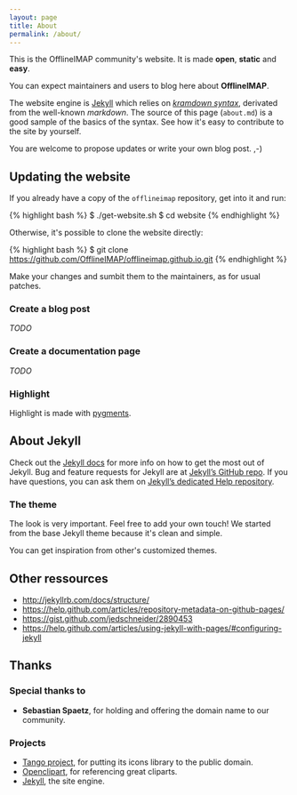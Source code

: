```yaml
---
layout: page
title: About
permalink: /about/
---
```


This is the OfflineIMAP community's website. It is made **open**, **static** and **easy**.

You can expect maintainers and users to blog here about **OfflineIMAP**.

The website engine is [Jekyll][jekyll] which relies on *[kramdown syntax][kramdown]*, derivated from the well-known *markdown*.  The source of this page (`about.md`) is a good sample of the basics of the syntax. See how it's easy to contribute to the site by yourself.

You are welcome to propose updates or write your own blog post. ,-)


## Updating the website

If you already have a copy of the `offlineimap` repository, get into it and run:

{% highlight bash %}
$ ./get-website.sh
$ cd website
{% endhighlight %}

Otherwise, it's possible to clone the website directly:

{% highlight bash %}
$ git clone https://github.com/OfflineIMAP/offlineimap.github.io.git
{% endhighlight %}

Make your changes and sumbit them to the maintainers, as for usual patches.

### Create a blog post

*TODO*

### Create a documentation page

*TODO*

### Highlight

Highlight is made with [pygments](http://pygments.org/docs/quickstart).


## About Jekyll

Check out the [Jekyll docs][jekyll] for more info on how to get the most out of Jekyll. Bug and feature requests for Jekyll are at [Jekyll’s GitHub repo][jekyll-gh]. If you have questions, you can ask them on [Jekyll’s dedicated Help repository][jekyll-help].

### The theme


The look is very important. Feel free to add your own touch! We started from the base Jekyll theme because it's clean and simple.

You can get inspiration from other's customized themes.


## Other ressources

* <http://jekyllrb.com/docs/structure/>
* <https://help.github.com/articles/repository-metadata-on-github-pages/>
* <https://gist.github.com/jedschneider/2890453>
* <https://help.github.com/articles/using-jekyll-with-pages/#configuring-jekyll>


## Thanks

### Special thanks to

* **Sebastian Spaetz**, for holding and offering the domain name to our community.

### Projects

* [Tango project](http://tango.freedesktop.org), for putting its icons library to the public domain.
* [Openclipart](https://openclipart.org), for referencing great cliparts.
* [Jekyll][jekyll], the site engine.


[jekyll]:      http://jekyllrb.com
[jekyll-gh]:   https://github.com/jekyll/jekyll
[jekyll-help]: https://github.com/jekyll/jekyll-help
[kramdown]:    http://kramdown.gettalong.org/syntax.html

<!--
vim: ts=2 expandtab :
-->
